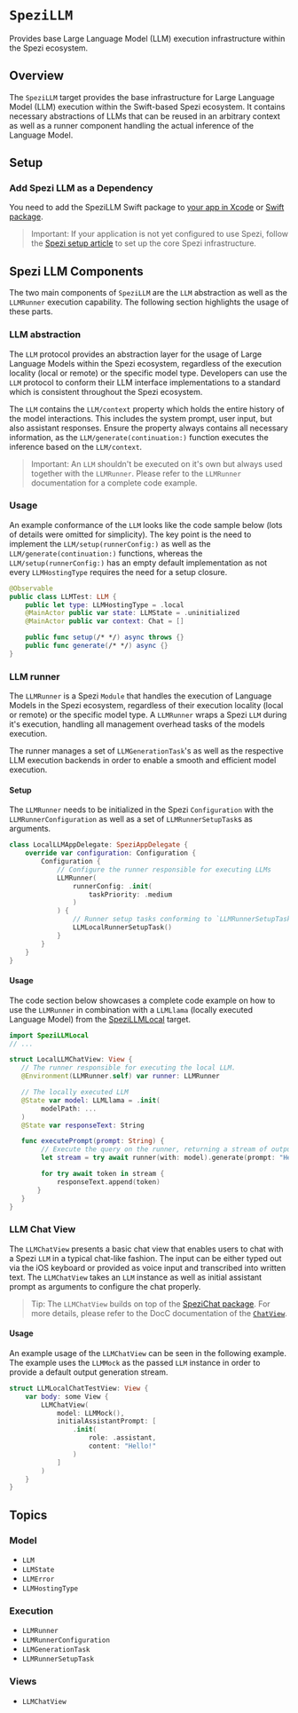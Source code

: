# ``SpeziLLM``

<!--
#
# This source file is part of the Stanford Spezi open source project
#
# SPDX-FileCopyrightText: 2023 Stanford University and the project authors (see CONTRIBUTORS.md)
#
# SPDX-License-Identifier: MIT
#       
-->

Provides base Large Language Model (LLM) execution infrastructure within the Spezi ecosystem.

## Overview

The ``SpeziLLM`` target provides the base infrastructure for Large Language Model (LLM) execution within the Swift-based Spezi ecosystem. It contains necessary abstractions of LLMs that can be reused in an arbitrary context as well as a runner component handling the actual inference of the Language Model.

## Setup

### Add Spezi LLM as a Dependency

You need to add the SpeziLLM Swift package to
[your app in Xcode](https://developer.apple.com/documentation/xcode/adding-package-dependencies-to-your-app#) or
[Swift package](https://developer.apple.com/documentation/xcode/creating-a-standalone-swift-package-with-xcode#Add-a-dependency-on-another-Swift-package).

> Important: If your application is not yet configured to use Spezi, follow the [Spezi setup article](https://swiftpackageindex.com/stanfordspezi/spezi/documentation/spezi/initial-setup) to set up the core Spezi infrastructure.

## Spezi LLM Components

The two main components of ``SpeziLLM`` are the ``LLM`` abstraction as well as the ``LLMRunner`` execution capability. The following section highlights the usage of these parts.

### LLM abstraction

The ``LLM`` protocol provides an abstraction layer for the usage of Large Language Models within the Spezi ecosystem,
regardless of the execution locality (local or remote) or the specific model type.
Developers can use the ``LLM`` protocol to conform their LLM interface implementations to a standard which is consistent throughout the Spezi ecosystem.

The ``LLM`` contains the ``LLM/context`` property which holds the entire history of the model interactions.
This includes the system prompt, user input, but also assistant responses.
Ensure the property always contains all necessary information, as the ``LLM/generate(continuation:)`` function executes the inference based on the ``LLM/context``.

> Important: An ``LLM`` shouldn't be executed on it's own but always used together with the ``LLMRunner``.
    Please refer to the ``LLMRunner`` documentation for a complete code example.

### Usage

An example conformance of the ``LLM`` looks like the code sample below (lots of details were omitted for simplicity).
The key point is the need to implement the ``LLM/setup(runnerConfig:)`` as well as the ``LLM/generate(continuation:)`` functions, whereas the ``LLM/setup(runnerConfig:)`` has an empty default implementation as not every ``LLMHostingType`` requires the need for a setup closure.

```swift
@Observable
public class LLMTest: LLM {
    public let type: LLMHostingType = .local
    @MainActor public var state: LLMState = .uninitialized
    @MainActor public var context: Chat = []

    public func setup(/* */) async throws {}
    public func generate(/* */) async {}
}
```

### LLM runner

The ``LLMRunner`` is a Spezi `Module` that handles the execution of Language Models in the Spezi ecosystem, regardless of their execution locality (local or remote) or the specific model type. A ``LLMRunner`` wraps a Spezi ``LLM`` during it's execution, handling all management overhead tasks of the models execution.

The runner manages a set of ``LLMGenerationTask``'s as well as the respective LLM execution backends in order to enable a smooth and efficient model execution.

#### Setup

The ``LLMRunner`` needs to be initialized in the Spezi `Configuration` with the ``LLMRunnerConfiguration`` as well as a set of ``LLMRunnerSetupTask``s as arguments.

```swift
class LocalLLMAppDelegate: SpeziAppDelegate {
    override var configuration: Configuration {
        Configuration {
            // Configure the runner responsible for executing LLMs
            LLMRunner(
                runnerConfig: .init(
                    taskPriority: .medium
                )
            ) {
                // Runner setup tasks conforming to `LLMRunnerSetupTask` protocol
                LLMLocalRunnerSetupTask()
            }
        }
    }
}
```

#### Usage

The code section below showcases a complete code example on how to use the ``LLMRunner`` in combination with a `LLMLlama` (locally executed Language Model) from the [SpeziLLMLocal](https://swiftpackageindex.com/stanfordspezi/spezillm/documentation/spezillmlocal) target.

```swift
import SpeziLLMLocal
// ...

struct LocalLLMChatView: View {
   // The runner responsible for executing the local LLM.
   @Environment(LLMRunner.self) var runner: LLMRunner

   // The locally executed LLM
   @State var model: LLMLlama = .init(
        modelPath: ...
   )
   @State var responseText: String

   func executePrompt(prompt: String) {
        // Execute the query on the runner, returning a stream of outputs
        let stream = try await runner(with: model).generate(prompt: "Hello LLM!")

        for try await token in stream {
            responseText.append(token)
       }
   }
}
```

### LLM Chat View

The ``LLMChatView`` presents a basic chat view that enables users to chat with a Spezi ``LLM`` in a typical chat-like fashion. The input can be either typed out via the iOS keyboard or provided as voice input and transcribed into written text.
The ``LLMChatView`` takes an ``LLM`` instance as well as initial assistant prompt as arguments to configure the chat properly.

> Tip: The ``LLMChatView`` builds on top of the [SpeziChat package](https://swiftpackageindex.com/stanfordspezi/spezichat/documentation).
    For more details, please refer to the DocC documentation of the [`ChatView`](https://swiftpackageindex.com/stanfordspezi/spezichat/documentation/spezichat/chatview).

#### Usage

An example usage of the ``LLMChatView`` can be seen in the following example.
The example uses the ``LLMMock`` as the passed ``LLM`` instance in order to provide a default output generation stream.

```swift
struct LLMLocalChatTestView: View {
    var body: some View {
        LLMChatView(
            model: LLMMock(),
            initialAssistantPrompt: [
                .init(
                    role: .assistant,
                    content: "Hello!"
                )
            ]
        )
    }
}
```

## Topics

### Model

- ``LLM``
- ``LLMState``
- ``LLMError``
- ``LLMHostingType``

### Execution

- ``LLMRunner``
- ``LLMRunnerConfiguration``
- ``LLMGenerationTask``
- ``LLMRunnerSetupTask``

### Views

- ``LLMChatView``
